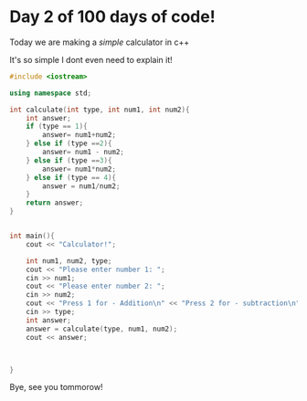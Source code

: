 # Day 2 of 100 days of code!


Today we are making a _simple_  calculator in c++

It's so simple I dont even need to explain it!

```c++
#include <iostream>

using namespace std;

int calculate(int type, int num1, int num2){
    int answer;
    if (type == 1){
        answer= num1+num2;
    } else if (type ==2){
        answer= num1 - num2;
    } else if (type ==3){
        answer= num1*num2;
    } else if (type == 4){
        answer = num1/num2;
    }
    return answer;
}


int main(){
    cout << "Calculator!";

    int num1, num2, type;
    cout << "Please enter number 1: ";
    cin >> num1;
    cout << "Please enter number 2: ";
    cin >> num2;
    cout << "Press 1 for - Addition\n" << "Press 2 for - subtraction\n" << "Press 3 for - multiplication\n"<< "Press 4 for division: ";
    cin >> type;
    int answer;
    answer = calculate(type, num1, num2);
    cout << answer;



}

```

Bye, see you tommorow!
